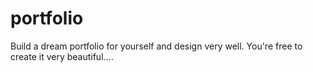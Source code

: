# portfolio
Build a dream portfolio for yourself and design very well. You're free to create it very beautiful....
